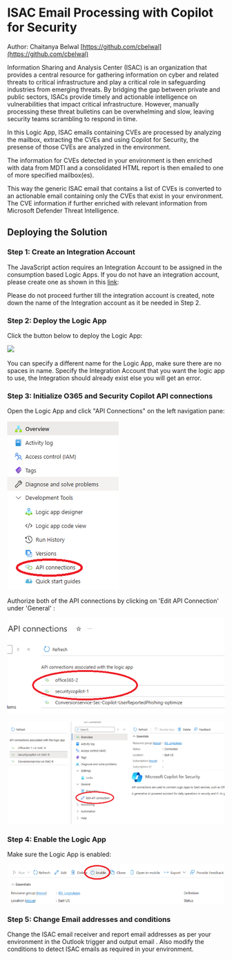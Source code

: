 # ISAC Email Processing with Copilot for Security
Author: Chaitanya Belwal [https://github.com/cbelwal](https://github.com/cbelwal)

Information Sharing and Analysis Center (ISAC) is an organization that provides a central resource for gathering information on cyber and related threats to critical infrastructure and play a critical role in safeguarding industries from emerging threats. By bridging the gap between private and public sectors, ISACs provide timely and actionable intelligence on vulnerabilities that impact critical infrastructure. However, manually processing these threat bulletins can be overwhelming and slow, leaving security teams scrambling to respond in time. 

In this Logic App, ISAC emails containing CVEs are processed by analyzing the mailbox, extracting the CVEs and using Copilot for Security, the presense of those CVEs are analyzed in the environment. 

The information for CVEs detected in your environment is then enriched with data from MDTI and a consolidated HTML report is then emailed to one of more specified mailbox(es).

This way the generic ISAC email that contains a list of CVEs is converted to an actionable email containing only the CVEs that exist in your environment. The CVE information if further enriched with relevant information from Microsoft Defender Threat Intelligence.

## Deploying the Solution

### Step 1: Create an Integration Account

The JavaScript action requires an Integration Account to be assigned in the consumption based Logic Apps. If you do not have an integration account, please create one as shown in this <a href = "https://learn.microsoft.com/en-us/azure/logic-apps/enterprise-integration/create-integration-account?tabs=azure-portal%2Cconsumption">link</a>:

Please do not proceed further till the integration account is created, note down the name of the Integration account as it be needed in Step 2.

### Step 2: Deploy the Logic App

Click the button below to deploy the Logic App:


<a href="https://raw.githubusercontent.com/RickKotlarz/Copilot-for-Security-Plugins/refs/heads/main/Logic_Apps/ISAC-Email-Processing/azuredeploy.json" target="_blank">
<img src="https://aka.ms/deploytoazurebutton"/>
</a>

You can specify a different name for the Logic App, make sure there are no spaces in name. Specify the Integration Account that you want the logic app to use, the Integration should already exist else you will get an error.

### Step 3: Initialize O365 and Security Copilot API connections

Open the Logic App and click "API Connections" on the left navigation pane:

![alt text](LA-step-3.png)

Authorize both of the API connections  by clicking on 'Edit API Connection' under 'General' :

![alt text](LA-step-3_3.png)

![alt text](LA-step-3_5.png)


### Step 4: Enable the Logic App

Make sure the Logic App is enabled:

![alt text](LA-step-4.png)

### Step 5: Change Email addresses and conditions

Change the ISAC email receiver and report email addresses as per your environment in the Outlook trigger and output email . Also modify the conditions to detect ISAC emails as required in your environment. 

<br>
